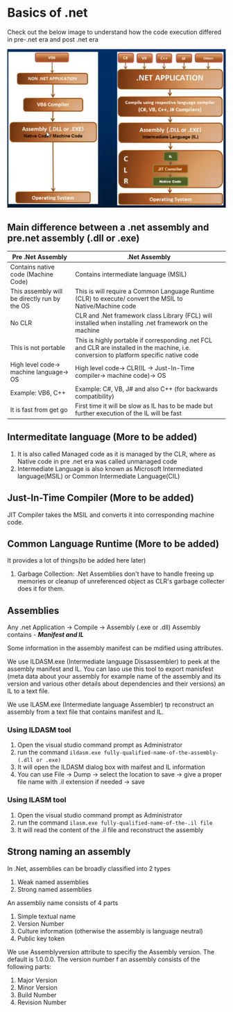 # Basics of .net

Check out the below image to understand how the code execution differed in pre-.net era and post .net era

![comparison between pre-post .net code execution](/images/prepostdotnet.jpg)

## Main difference between a .net assembly and pre.net assembly (.dll or .exe)

| Pre .Net Assembly                            | .Net Assembly                                                                                                                            |
| -------------------------------------------- | ---------------------------------------------------------------------------------------------------------------------------------------- |
| Contains native code (Machine Code)          | Contains intermediate language (MSIL)                                                                                                    |
| This assembly will be directly run by the OS | This is will require a Common Language Runtime (CLR) to execute/ convert the MSIL to Native/Machine code                                 |
| No CLR                                       | CLR and .Net framework class Library (FCL) will installed when installing .net framework on the machine                                  |
| This is not portable                         | This is highly portable if corresponding .net FCL and CLR are installed in the machine, i.e. conversion to platform specific native code |
| High level code-> machine language-> OS      | High level code-> CLR(IL -> Just-In-Time compiler-> machine code)-> OS                                                                   |
| Example: VB6, C++                            | Example: C#, VB, J# and also C++ (for backwards compatibility)                                                                           |
| It is fast from get go                       | First time it will be slow as IL has to be made but further execution of the IL will be fast                                             |

## Intermeditate language (More to be added)

1. It is also called Managed code as it is managed by the CLR, where as Native code in pre .net era was called unmanaged code
2. Intermediate Language is also known as Microsoft Intermediated language(MSIL) or Common Intermediate Language(CIL)

## Just-In-Time Compiler (More to be added)

JIT Compiler takes the MSIL and converts it into corresponding machine code.

## Common Language Runtime (More to be added)

It provides a lot of things(to be added here later)

1. Garbage Collection: .Net Assemblies don't have to handle freeing up memories or cleanup of unreferenced object as CLR's garbage collecter does it for them.

## Assemblies

Any .net Application -> Compile -> Assembly (.exe or .dll)
Assembly contains - **_Manifest and IL_**

Some information in the assembly manifest can be mdified using attributes.

We use ILDASM.exe (Intermediate language Dissassembler) to peek at the assembly manifest and IL. You can laso use this tool to export manisfest (meta data about your assembly for example name of the assembly and its version and various other details about dependencies and their versions) an IL to a text file.

We use ILASM.exe (Intermediate language Assembler) tp reconstruct an assembly from a text file that contains manifest and IL.

### Using ILDASM tool

1. Open the visual studio command prompt as Administrator
2. run the command `ildasm.exe fully-qualified-name-of-the-assembly-(.dll or .exe)`
3. It will open the ILDASM dialog box with maifest and IL information
4. You can use File -> Dump -> select the location to save -> give a proper file name with .il extension if needed -> save

### Using ILASM tool

1. Open the visual studio command prompt as Administrator
2. run the command `ilasm.exe fully-qualified-name-of-the-.il file`
3. It will read the content of the .il file and reconstruct the assembly

## Strong naming an assembly

In .Net, assemblies can be broadly classified into 2 types

1. Weak named assemblies
2. Strong named assemblies

An assembliy name consists of 4 parts

1. Simple textual name
2. Version Number
3. Culture information (otherwise the assembly is language neutral)
4. Public key token

We use Assemblyversion attribute to specifiy the Assembly version. The default is 1.0.0.0. The version number f an assembly consists of the following parts:

1. Major Version
2. Minor Version
3. Build Number
4. Revision Number
